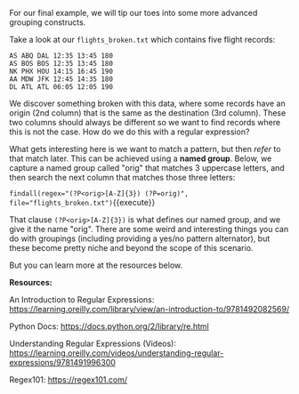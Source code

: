 For our final example, we will tip our toes into some more advanced grouping constructs. 

Take a look at our `flights_broken.txt` which contains five flight records:

```
AS ABQ DAL 12:35 13:45 180
AS BOS BOS 12:35 13:45 180
NK PHX HOU 14:15 16:45 190
AA MDW JFK 12:45 14:35 180
DL ATL ATL 06:05 12:05 190
```

We discover something broken with this data, where some records have an origin (2nd column) that is the same as the destination (3rd column). These two columns should always be different so we want to find records where this is not the case. How do we do this with a regular expression? 

What gets interesting here is we want to match a pattern, but then *refer* to that match later. This can be achieved using a **named group**. Below, we capture a named group called "orig" that matches 3 uppercase letters, and then search the next column that matches those three letters:

`findall(regex="(?P<orig>[A-Z]{3}) (?P=orig)", file="flights_broken.txt")`{{execute}}

That clause `(?P<orig>[A-Z]{3})` is what defines our named group, and we give it the name "orig". There are some weird and interesting things you can do with groupings (including providing a yes/no pattern alternator), but these become pretty niche and beyond the scope of this scenario.

But you can learn more at the resources below.

**Resources:**

An Introduction to Regular Expressions: 
https://learning.oreilly.com/library/view/an-introduction-to/9781492082569/

Python Docs:
https://docs.python.org/2/library/re.html

Understanding Regular Expressions (Videos):
https://learning.oreilly.com/videos/understanding-regular-expressions/9781491996300
 
Regex101:
https://regex101.com/
